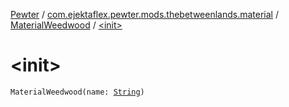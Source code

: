 [Pewter](../../index.md) / [com.ejektaflex.pewter.mods.thebetweenlands.material](../index.md) / [MaterialWeedwood](index.md) / [&lt;init&gt;](./-init-.md)

# &lt;init&gt;

`MaterialWeedwood(name: `[`String`](https://kotlinlang.org/api/latest/jvm/stdlib/kotlin/-string/index.html)`)`